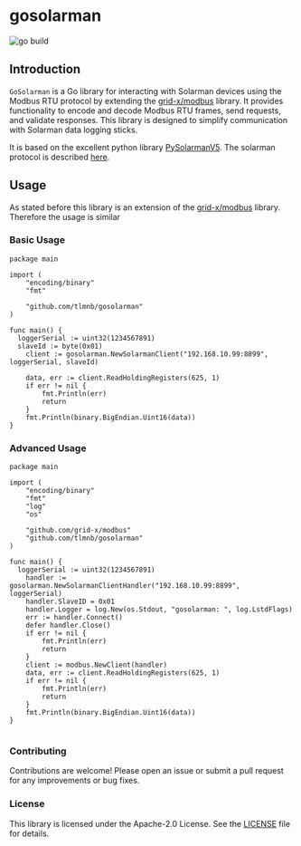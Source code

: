 # gosolarman
![go build](https://github.com/tlmnb/gosolarman/actions/workflows/go.yml/badge.svg)
## Introduction
`GoSolarman` is a Go library for interacting with Solarman devices using the Modbus RTU protocol by extending the [grid-x/modbus](https://github.com/grid-x/modbus) library. 
It provides functionality to encode and decode Modbus RTU frames, send requests, and validate responses.
This library is designed to simplify communication with Solarman data logging sticks.

It is based on the excellent python library [PySolarmanV5](https://github.com/jmccrohan/pysolarmanv5). The solarman protocol is described [here](https://pysolarmanv5.readthedocs.io/en/latest/solarmanv5_protocol.html).

## Usage
As stated before this library is an extension of the [grid-x/modbus](https://github.com/grid-x/modbus) library. Therefore the usage is similar

### Basic Usage
```golang
package main

import (
	"encoding/binary"
	"fmt"

	"github.com/tlmnb/gosolarman"
)

func main() {
  loggerSerial := uint32(1234567891)
  slaveId := byte(0x01)
	client := gosolarman.NewSolarmanClient("192.168.10.99:8899", loggerSerial, slaveId)

	data, err := client.ReadHoldingRegisters(625, 1)
	if err != nil {
		fmt.Println(err)
		return
	}
	fmt.Println(binary.BigEndian.Uint16(data))
}
```

### Advanced Usage
```golang
package main

import (
	"encoding/binary"
	"fmt"
	"log"
	"os"

	"github.com/grid-x/modbus"
	"github.com/tlmnb/gosolarman"
)

func main() {
  loggerSerial := uint32(1234567891)
	handler := gosolarman.NewSolarmanClientHandler("192.168.10.99:8899", loggerSerial)
	handler.SlaveID = 0x01
	handler.Logger = log.New(os.Stdout, "gosolarman: ", log.LstdFlags)
	err := handler.Connect()
	defer handler.Close()
	if err != nil {
		fmt.Println(err)
		return
	}
	client := modbus.NewClient(handler)
	data, err := client.ReadHoldingRegisters(625, 1)
	if err != nil {
		fmt.Println(err)
		return
	}
	fmt.Println(binary.BigEndian.Uint16(data))
}


```

### Contributing
Contributions are welcome! Please open an issue or submit a pull request for any improvements or bug fixes.

### License
This library is licensed under the Apache-2.0 License. See the [LICENSE](LICENSE) file for details.
